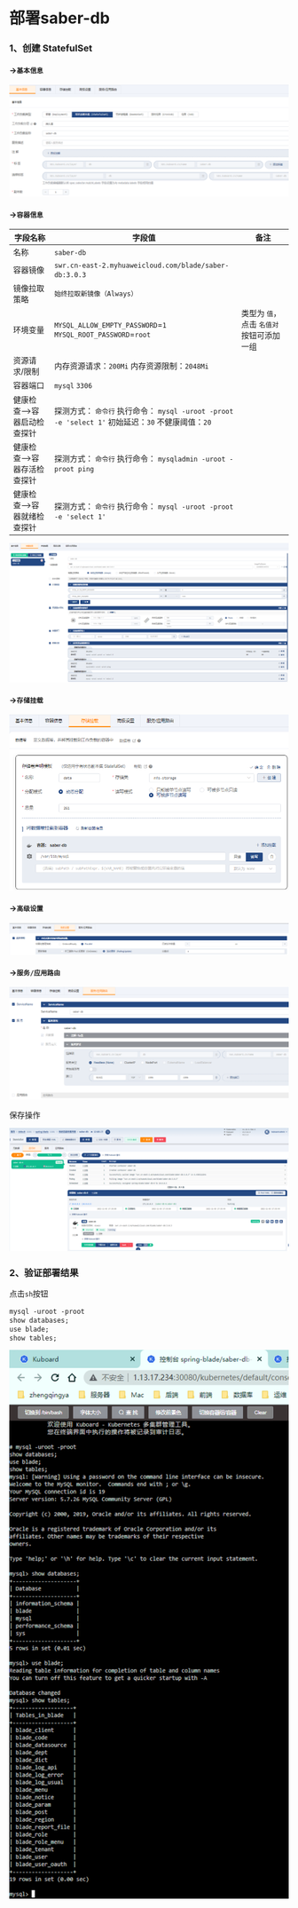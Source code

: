 # 部署saber-db

### 1、创建 StatefulSet

#### ->`基本信息`

![img_38.png](images/kuboard-springblade-db-01.png)

#### ->`容器信息`

| 字段名称                    | 字段值                                                                        | 备注                                          |
| --------------------------- |----------------------------------------------------------------------------| --------------------------------------------- |
| 名称                        | `saber-db`                                                                 |                                               |
| 容器镜像                    | `swr.cn-east-2.myhuaweicloud.com/blade/saber-db:3.0.3`                          |                                               |
| 镜像拉取策略                | `始终拉取新镜像（Always）`                                                          |                                               |
| 环境变量                    | `MYSQL_ALLOW_EMPTY_PASSWORD`=`1` `MYSQL_ROOT_PASSWORD`=`root`              | 类型为 `值`，点击 `名值对` 按钮可添加一组 |
| 资源请求/限制               | 内存资源请求：`200Mi` 内存资源限制：`2048Mi`                                             |                                               |
| 容器端口                    | `mysql` `3306`                                                             |                                               |
| 健康检查-->容器启动检查探针 | 探测方式： `命令行` 执行命令： `mysql -uroot -proot -e 'select 1'` 初始延迟：`30` 不健康阈值：`20` |                                               |
| 健康检查-->容器存活检查探针 | 探测方式： `命令行` 执行命令： `mysqladmin -uroot -proot ping`                          |                                               |
| 健康检查-->容器就绪检查探针 | 探测方式： `命令行` 执行命令： `mysql -uroot -proot -e 'select 1'`                      |                                               |

![img_39.png](images/kuboard-springblade-db-02.png)

#### ->`存储挂载`

![img_40.png](images/kuboard-springblade-db-03.png)

#### ->`高级设置`

![img_41.png](images/kuboard-springblade-db-04.png)

#### ->`服务/应用路由`

![img_42.png](images/kuboard-springblade-db-05.png)

保存操作

![img_43.png](images/kuboard-springblade-db-06.png)

### 2、验证部署结果

点击`sh`按钮

```shell
mysql -uroot -proot
show databases;
use blade;
show tables;
```

![img_44.png](images/kuboard-springblade-db-07.png)
